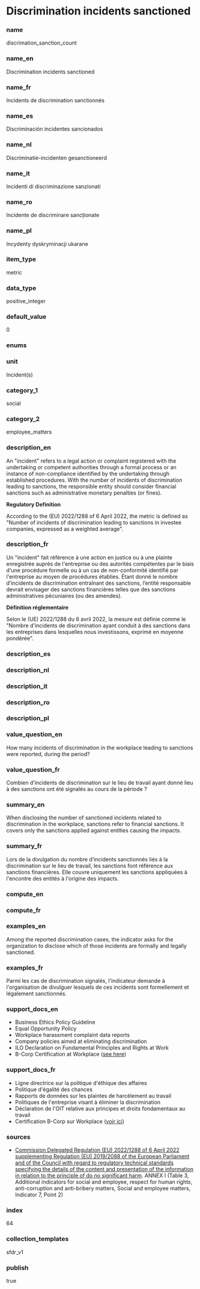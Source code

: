 # Discrimination incidents sanctioned

### name

discrimation_sanction_count

### name_en

Discrimination incidents sanctioned

### name_fr

Incidents de discrimination sanctionnés

### name_es

Discriminación incidentes sancionados

### name_nl

Discriminatie-incidenten gesanctioneerd

### name_it

Incidenti di discriminazione sanzionati

### name_ro

Incidente de discriminare sancționate

### name_pl

Incydenty dyskryminacji ukarane

### item_type

metric

### data_type

positive_integer

### default_value

0

### enums



### unit

Incident(s)

### category_1

social

### category_2

employee_matters

### description_en

An "incident" refers to a legal action or complaint registered with the undertaking or competent
authorities through a formal process or an instance of non-compliance identified by the undertaking
through established procedures. With the number of incidents of discrimination leading to
sanctions, the responsible entity should consider financial sanctions such as administrative
monetary penalties (or fines).

**Regulatory Definition**

According to the (EU) 2022/1288 of 6 April 2022, the metric is defined as "Number of incidents of
discrimination leading to sanctions in investee companies, expressed as a weighted average".


### description_fr

Un "incident" fait référence à une action en justice ou à une plainte enregistrée auprès de
l'entreprise ou des autorités compétentes par le biais d'une procédure formelle ou à un cas de
non-conformité identifié par l'entreprise au moyen de procédures établies. Étant donné le nombre
d’incidents de discrimination entraînant des sanctions, l’entité responsable devrait envisager
des sanctions financières telles que des sanctions administratives pécuniaires (ou des amendes).

**Définition réglementaire**

Selon le (UE) 2022/1288 du 6 avril 2022, la mesure est définie comme le "Nombre d'incidents de
discrimination ayant conduit à des sanctions dans les entreprises dans lesquelles nous investissons,
exprimé en moyenne pondérée".

### description_es

### description_nl

### description_it

### description_ro

### description_pl


### value_question_en

How many incidents of discrimination in the workplace leading to sanctions were reported,
during the period?

### value_question_fr

Combien d’incidents de discrimination sur le lieu de travail ayant donné lieu à des sanctions
ont été signalés au cours de la période ?

### summary_en

When disclosing the number of sanctioned incidents related to discrimination in the workplace, sanctions refer to financial sanctions. It covers only the sanctions applied against entities causing the impacts.

### summary_fr

Lors de la divulgation du nombre d’incidents sanctionnés liés à la discrimination sur le lieu de travail, les sanctions font référence aux sanctions financières. Elle couvre uniquement les sanctions appliquées à l'encontre des entités à l'origine des impacts.

### compute_en



### compute_fr



### examples_en

Among the reported discrimination cases, the indicator asks for the organization to disclose which
of those incidents are formally and legally sanctioned.


### examples_fr

Parmi les cas de discrimination signalés, l'indicateur demande à l'organisation de divulguer
lesquels de ces incidents sont formellement et légalement sanctionnés.

### support_docs_en

- Business Ethics Policy Guideline
- Equal Opportunity Policy
- Workplace harassment complaint data reports
- Company policies aimed at eliminating discrimination
- ILO Declaration on Fundamental Principles and Rights at Work
- B-Corp Certification at Workplace ([see here](https://www.bcorporation.net/en-us/))

### support_docs_fr

- Ligne directrice sur la politique d'éthique des affaires
- Politique d'égalité des chances
- Rapports de données sur les plaintes de harcèlement au travail
- Politiques de l'entreprise visant à éliminer la discrimination
- Déclaration de l'OIT relative aux principes et droits fondamentaux au travail
- Certification B-Corp sur Workplace ([voir ici](https://www.bcorporation.net/en-us/))

### sources

- [Commission Delegated Regulation (EU) 2022/1288 of 6 April 2022 supplementing Regulation (EU)
2019/2088 of the European Parliament and of the Council with regard to regulatory technical
standards specifying the details of the content and presentation of the information in relation
to the principle of do no significant harm](https://eur-lex.europa.eu/eli/reg_del/2022/1288/oj).
ANNEX I (Table 3, Additional indicators for social and employee, respect for human rights,
anti-corruption and anti-bribery matters, Social and employee matters, Indicator 7, Point 2)
            
### index

64

### collection_templates

sfdr_v1

### publish

true
